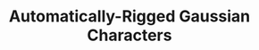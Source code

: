 ---
featured: true
title: "Automatically-Rigged Gaussian Characters"
authors: 
  - "Sean Brynjólfsson"
  - "Justin Tien-Smith"
  - "Evan Zhang"
description: |
  TODO: Description
media: 
  - content: "grig.gif"
    alt_text: "..."
  - content: "grig2.gif"
    alt_text: "..."
links:
  # - url: ""
  #   text: "Github"
---